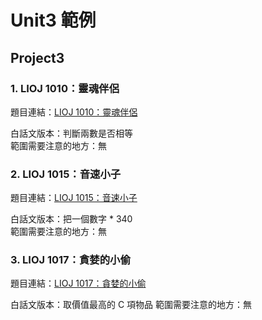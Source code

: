 # Unit3 範例

## Project3

### 1. LIOJ 1010：靈魂伴侶

題目連結：[LIOJ 1010：靈魂伴侶](https://oj.lidemy.com/problem/1010)

白話文版本：判斷兩數是否相等  
範圍需要注意的地方：無

### 2. LIOJ 1015：音速小子

題目連結：[LIOJ 1015：音速小子](https://oj.lidemy.com/problem/1015)

白話文版本：把一個數字 * 340   
範圍需要注意的地方：無

### 3. LIOJ 1017：貪婪的小偷

題目連結：[LIOJ 1017：貪婪的小偷](https://oj.lidemy.com/problem/1017)

白話文版本：取價值最高的 C 項物品
範圍需要注意的地方：無

